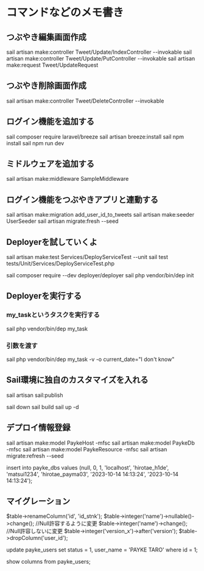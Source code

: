 # コマンドなどのメモ書き

## つぶやき編集画面作成

sail artisan make:controller Tweet/Update/IndexController --invokable
sail artisan make:controller Tweet/Update/PutController --invokable
sail artisan make:request Tweet/UpdateRequest

## つぶやき削除画面作成

sail artisan make:controller Tweet/DeleteController --invokable

## ログイン機能を追加する

sail composer require laravel/breeze
sail artisan breeze:install
sail npm install
sail npm run dev

## ミドルウェアを追加する

sail artisan make:middleware SampleMiddleware

## ログイン機能をつぶやきアプリと連動する

sail artisan make:migration add_user_id_to_tweets
sail artisan make:seeder UserSeeder
sail artisan migrate:fresh --seed

## Deployerを試していくよ

sail artisan make:test Services/DeployServiceTest --unit
sail test tests/Unit/Services/DeployServiceTest.php

sail composer require --dev deployer/deployer
sail php vendor/bin/dep init

## Deployerを実行する

### my_taskというタスクを実行する
sail php vendor/bin/dep my_task

### 引数を渡す
sail php vendor/bin/dep my_task -v -o current_date="I don't know"

## Sail環境に独自のカスタマイズを入れる
sail artisan sail:publish

sail down
sail build
sail up -d

## デプロイ情報登録

sail artisan make:model PaykeHost -mfsc
sail artisan make:model PaykeDb -mfsc
sail artisan make:model PaykeResource -mfsc
sail artisan migrate:refresh --seed

insert into payke_dbs values (null, 0, 1, 'localhost', 'hirotae_h1de', 'matsui1234', 'hirotae_payma03', '2023-10-14 14:13:24', '2023-10-14 14:13:24');

## マイグレーション

$table->renameColumn('id', 'id_stnk');
$table->integer('name')->nullable()->change(); //Null許容するように変更
$table->integer('name')->change(); //Null許容しないに変更
$table->integer('version_x')->after('version');
$table->dropColumn('user_id');

update payke_users set status = 1, user_name = 'PAYKE TARO' where id = 1;

show columns from payke_users;